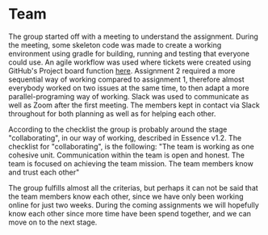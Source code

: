 # Team

The group started off with a meeting to understand the assignment. During the meeting, some skeleton code was made to create a working environment using gradle for building, running and testing that everyone could use. An agile workflow was used where tickets were created using GitHub's Project board function [here](https://github.com/Aleks-Petkov/CI-server/projects/1). Assignment 2 required a more sequential way of working compared to assignment 1, therefore almost everybody worked on two issues at the same time, to then adapt a more parallel-programing way of working. Slack was used to communicate as well as Zoom after the first meeting. The members kept in contact via Slack throughout for both planning as well as for helping each other. 

According to the checklist the group is probably around the stage "collaborating", in our way of working, described in Essence v1.2. The checklist for "collaborating", is the following:
"The team is working as one cohesive unit.
Communication within the team is open and honest.
The team is focused on achieving the team mission.
The team members know and trust each other"

The group fulfills almost all the criterias, but perhaps it can not be said that the team members know each other, since we have only been working online for just two weeks. During the coming assignments we will hopefully know each other since more time have been spend together, and we can move on to the next stage.   